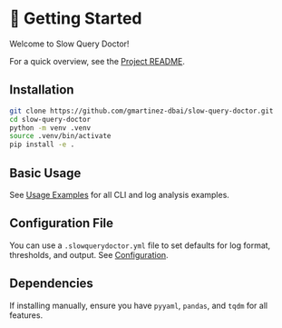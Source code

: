 # 🚀 Getting Started

Welcome to Slow Query Doctor!

For a quick overview, see the [Project README](../README.md).

## Installation

```bash
git clone https://github.com/gmartinez-dbai/slow-query-doctor.git
cd slow-query-doctor
python -m venv .venv
source .venv/bin/activate
pip install -e .
```



## Basic Usage

See [Usage Examples](../examples.md) for all CLI and log analysis examples.

## Configuration File

You can use a `.slowquerydoctor.yml` file to set defaults for log format, thresholds, and output. See [Configuration](configuration.md).

## Dependencies

If installing manually, ensure you have `pyyaml`, `pandas`, and `tqdm` for all features.
